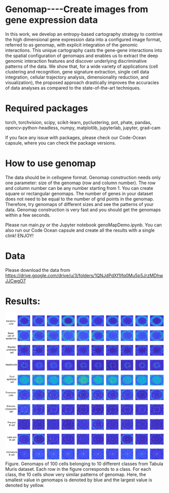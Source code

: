 # Genomap----Create images from gene expression data

In this work, we develop an entropy-based cartography strategy to contrive the high dimensional gene expression data into a configured image format, referred to as genomap, with explicit integration of the genomic interactions. This unique cartography casts the gene-gene interactions into the spatial configuration of genomaps and enables us to extract the deep genomic interaction features and discover underlying discriminative patterns of the data. We show that, for a wide variety of applications (cell clustering and recognition, gene signature extraction, single cell data integration, cellular trajectory analysis, dimensionality reduction, and visualization), the proposed approach drastically improves the accuracies of data analyses as compared to the state-of-the-art techniques.

# Required packages 

torch, torchvision, scipy, scikit-learn, pyclustering, pot, phate, pandas, opencv-python-headless, numpy, matplotlib, jupyterlab, jupyter, grad-cam

If you face any issue with packages, please check our Code-Ocean capsule, where you can check the package versions.

# How to use genomap

The data should be in cellxgene format. Genomap construction needs only one parameter: size of the genomap (row and column number). The row and column number can be any number starting from 1. You can create square or rectangular genomaps. The number of genes in your dataset does not need to be equal to the number of grid points in the genomap. Therefore, try genomaps of different sizes and see the patterns of your data. Genomap construction is very fast and you should get the genomaps within a few seconds. 

Please run main.py or the Jupyter notebook genoMapDemo.ipynb. You can also run our Code Ocean capsule and create all the results with a single clink! ENJOY!

# Data

Please download the data from https://drive.google.com/drive/u/3/folders/1QNJdPdXf1lfq0Mu5p5JrzMDhwJJCwgO7

# Results:

![image](im3.png)
Figure. Genomaps of 100 cells belonging to 10 different classes from Tabula Muris dataset. Each row in the figure corresponds to a class. For each class, the 10 cells show very similar patterns of genomap. Here, the smallest value in genomaps is denoted by blue and the largest value is denoted by yellow.



